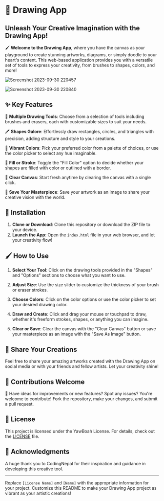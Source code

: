 # 🎨 Drawing App

## Unleash Your Creative Imagination with the Drawing App!

🖌️ **Welcome to the Drawing App**, where you have the canvas as your playground to create stunning artworks, diagrams, or simply doodle to your heart's content. This web-based application provides you with a versatile set of tools to express your creativity, from brushes to shapes, colors, and more!

![Screenshot 2023-09-30 220457](https://github.com/YawBoah/Drawing-App/assets/126890146/95f85239-c8f2-4c2e-adb9-c542138af052)

![Screenshot 2023-09-30 220840](https://github.com/YawBoah/Drawing-App/assets/126890146/1c6c1c4a-cbed-4a66-ac40-15a035b5bb34)

## ✨ Key Features

🎨 **Multiple Drawing Tools**: Choose from a selection of tools including brushes and erasers, each with customizable sizes to suit your needs.

🖍️ **Shapes Galore**: Effortlessly draw rectangles, circles, and triangles with precision, adding structure and style to your creations.

🌈 **Vibrant Colors**: Pick your preferred color from a palette of choices, or use the color picker to select any hue imaginable.

👀 **Fill or Stroke**: Toggle the "Fill Color" option to decide whether your shapes are filled with color or outlined with a border.

🎉 **Clear Canvas**: Start fresh anytime by clearing the canvas with a single click.

💾 **Save Your Masterpiece**: Save your artwork as an image to share your creative vision with the world.

## 🚀 Installation

1. **Clone or Download**: Clone this repository or download the ZIP file to your device.
2. **Launch the App**: Open the `index.html` file in your web browser, and let your creativity flow!

## 🖌️ How to Use

1. **Select Your Tool**: Click on the drawing tools provided in the "Shapes" and "Options" sections to choose what you want to use.

2. **Adjust Size**: Use the size slider to customize the thickness of your brush or eraser strokes.

3. **Choose Colors**: Click on the color options or use the color picker to set your desired drawing color.

4. **Draw and Create**: Click and drag your mouse or touchpad to draw, whether it's freeform strokes, shapes, or anything you can imagine.

5. **Clear or Save**: Clear the canvas with the "Clear Canvas" button or save your masterpiece as an image with the "Save As Image" button.

## 🎉 Share Your Creations

Feel free to share your amazing artworks created with the Drawing App on social media or with your friends and fellow artists. Let your creativity shine!

## 🤝 Contributions Welcome

🌟 Have ideas for improvements or new features? Spot any issues? You're welcome to contribute! Fork the repository, make your changes, and submit a pull request.

## 📜 License

This project is licensed under the YawBoah License. For details, check out the [LICENSE](LICENSE) file.

## 🙏 Acknowledgments

A huge thank you to CodingNepal for their inspiration and guidance in developing this creative tool.

---

Replace `[License Name]` and `[Name]` with the appropriate information for your project. Customize this README to make your Drawing App project as vibrant as your artistic creations!
